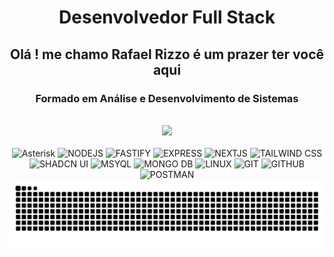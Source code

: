 <h1 align="center">Desenvolvedor Full Stack</h1>
<h2 align="center">Olá ! me chamo Rafael Rizzo é um prazer ter você aqui</h2>
<h3 align="center">Formado em Análise e Desenvolvimento de Sistemas</h3>
</br>

<div align="center">
 <img src="https://streak-stats.demolab.com?user=rafaelRizzo&theme=dark&locale=pt_BR&card_width=800)](https://git.io/streak-stats">
</div>

<div align="center">
<!--   <img width="450px" src="https://github-readme-stats.vercel.app/api/top-langs/?username=rafaelRizzo&layout=compact&langs_count=7&theme=dracula"/> -->
</div>
<div style="display: inline_block" align="center"><br>
    <img src="https://img.shields.io/badge/Asterisk-222?style=for-the-badge&logo=asterisk" alt="Asterisk"/>
    <img src="https://img.shields.io/badge/Node.js-222?style=for-the-badge&logo=node.js" alt="NODEJS"/>
    <img src="https://img.shields.io/badge/Fastify-222?style=for-the-badge&logo=fastify" alt="FASTIFY"/>    
    <img src="https://img.shields.io/badge/Express-222?style=for-the-badge&logo=express" alt="EXPRESS"/>    
    <img src="https://img.shields.io/badge/NextJS-222?style=for-the-badge&logo=next.js" alt="NEXTJS"/>    
    <img src="https://img.shields.io/badge/Tailwindcss-222?style=for-the-badge&logo=tailwind-css" alt="TAILWIND CSS"/>
    <img src="https://img.shields.io/badge/Shadcn/ui-222?style=for-the-badge&logo=shadcnui" alt="SHADCN UI"/>
    <img src="https://img.shields.io/badge/MySQL-222?style=for-the-badge&logo=mysql" alt="MSYQL"/>    
    <img src="https://img.shields.io/badge/MongoDB-222?style=for-the-badge&logo=mongodb" alt="MONGO DB"/>    
    <img src="https://img.shields.io/badge/Linux-222?style=for-the-badge&logo=linux" alt="LINUX"/>
    <img src="https://img.shields.io/badge/GIT-222?style=for-the-badge&logo=git" alt="GIT"/>
    <img src="https://img.shields.io/badge/GitHub-222?style=for-the-badge&logo=github" alt="GITHUB"/>
    <img src="https://img.shields.io/badge/Postman-222.svg?style=for-the-badge&logo=Postman" alt="POSTMAN"/>
</div>
<div> 
   <a href="https://www.instagram.com/rafael_breschi/" target="_blank">
   <a href="https://br.linkedin.com/in/rafael-rizzo-breschi-b02547216" target="_blank">
</div>

<picture align="center">
  <source media="(prefers-color-scheme: dark)" srcset="https://raw.githubusercontent.com/rafaelRizzo/rafaelRizzo/output/github-contribution-grid-snake-dark.svg">
  <source media="(prefers-color-scheme: light)" srcset="https://raw.githubusercontent.com/rafaelRizzo/rafaelRizzo/output/github-contribution-grid-snake-dark.svg">
  <img align="center" alt="github contribution grid snake animation" src="https://raw.githubusercontent.com/rafaelRizzo/rafaelRizzo/output/github-contribution-grid-snake.svg">
</picture>

 
